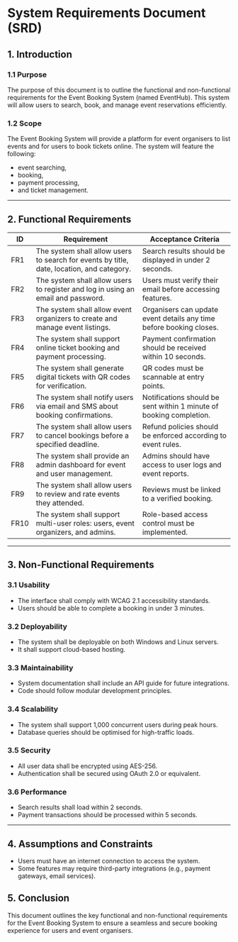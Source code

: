 # System Requirements Document (SRD)

## 1. Introduction

### 1.1 Purpose
The purpose of this document is to outline the functional and non-functional requirements for the Event Booking System (named EventHub). This system will allow users to search, book, and manage event reservations efficiently.

### 1.2 Scope
The Event Booking System will provide a platform for event organisers to list events and for users to book tickets online. The system will feature the following:
- event searching,
- booking,
- payment processing,
- and ticket management.


---

## 2. Functional Requirements

| ID  | Requirement | Acceptance Criteria |
|------|------------|--------------------|
| FR1 | The system shall allow users to search for events by title, date, location, and category. | Search results should be displayed in under 2 seconds. |
| FR2 | The system shall allow users to register and log in using an email and password. | Users must verify their email before accessing features. |
| FR3 | The system shall allow event organizers to create and manage event listings. | Organisers can update event details any time before booking closes. |
| FR4 | The system shall support online ticket booking and payment processing. | Payment confirmation should be received within 10 seconds. |
| FR5 | The system shall generate digital tickets with QR codes for verification. | QR codes must be scannable at entry points. |
| FR6 | The system shall notify users via email and SMS about booking confirmations. | Notifications should be sent within 1 minute of booking completion. |
| FR7 | The system shall allow users to cancel bookings before a specified deadline. | Refund policies should be enforced according to event rules. |
| FR8 | The system shall provide an admin dashboard for event and user management. | Admins should have access to user logs and event reports. |
| FR9 | The system shall allow users to review and rate events they attended. | Reviews must be linked to a verified booking. |
| FR10 | The system shall support multi-user roles: users, event organizers, and admins. | Role-based access control must be implemented. |

---

## 3. Non-Functional Requirements

### 3.1 Usability
- The interface shall comply with WCAG 2.1 accessibility standards.
- Users should be able to complete a booking in under 3 minutes.

### 3.2 Deployability
- The system shall be deployable on both Windows and Linux servers.
- It shall support cloud-based hosting.

### 3.3 Maintainability
- System documentation shall include an API guide for future integrations.
- Code should follow modular development principles.

### 3.4 Scalability
- The system shall support 1,000 concurrent users during peak hours.
- Database queries should be optimised for high-traffic loads.

### 3.5 Security
- All user data shall be encrypted using AES-256.
- Authentication shall be secured using OAuth 2.0 or equivalent.

### 3.6 Performance
- Search results shall load within 2 seconds.
- Payment transactions should be processed within 5 seconds.

---


## 4. Assumptions and Constraints
- Users must have an internet connection to access the system.
- Some features may require third-party integrations (e.g., payment gateways, email services).

## 5. Conclusion
This document outlines the key functional and non-functional requirements for the Event Booking System to ensure a seamless and secure booking experience for users and event organisers.
